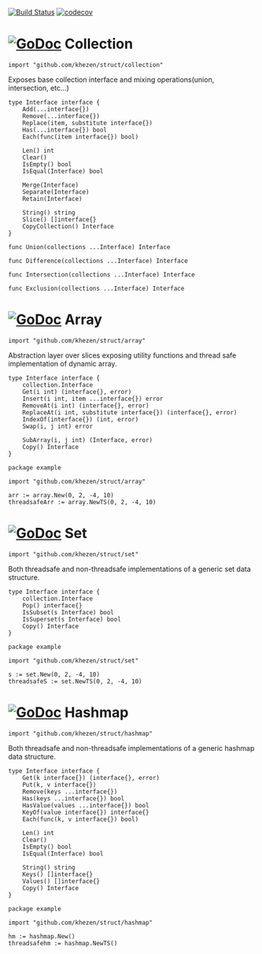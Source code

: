 [![Build Status](http://img.shields.io/travis/Khezen/struct.svg?style=flat-square)](https://travis-ci.org/Khezen/struct) [![codecov](https://img.shields.io/codecov/c/github/Khezen/struct/master.svg?style=flat-square)](https://codecov.io/gh/Khezen/struct)

# [![GoDoc](https://img.shields.io/badge/go-documentation-blue.svg?style=flat-square)](https://godoc.org/github.com/khezen/struct/collection) Collection

`
import "github.com/khezen/struct/collection"
`

Exposes base collection interface and mixing operations(union, intersection, etc...)

```golang
type Interface interface {
	Add(...interface{})
	Remove(...interface{})
	Replace(item, substitute interface{})
	Has(...interface{}) bool
	Each(func(item interface{}) bool)

	Len() int
	Clear()
	IsEmpty() bool
	IsEqual(Interface) bool

	Merge(Interface)
	Separate(Interface)
	Retain(Interface)

	String() string
	Slice() []interface{}
	CopyCollection() Interface
}
```

```golang
func Union(collections ...Interface) Interface
```
```golang
func Difference(collections ...Interface) Interface
```
```golang
func Intersection(collections ...Interface) Interface
```
```golang
func Exclusion(collections ...Interface) Interface
```

# [![GoDoc](https://img.shields.io/badge/go-documentation-blue.svg?style=flat-square)](https://godoc.org/github.com/khezen/struct/array) Array

`
import "github.com/khezen/struct/array"
`

Abstraction layer over slices exposing utility functions and thread safe implementation of dynamic array.

```golang
type Interface interface {
	collection.Interface
	Get(i int) (interface{}, error)
	Insert(i int, item ...interface{}) error
	RemoveAt(i int) (interface{}, error)
	ReplaceAt(i int, substitute interface{}) (interface{}, error)
	IndexOf(interface{}) (int, error)
	Swap(i, j int) error

	SubArray(i, j int) (Interface, error)
	Copy() Interface
}

```

```golang
package example

import "github.com/khezen/struct/array"

arr := array.New(0, 2, -4, 10)
threadsafeArr := array.NewTS(0, 2, -4, 10)
```


# [![GoDoc](https://img.shields.io/badge/go-documentation-blue.svg?style=flat-square)](https://godoc.org/github.com/khezen/struct/set) Set

`
import "github.com/khezen/struct/set"
`

Both threadsafe and non-threadsafe implementations of a generic
set data structure.

```Golang
type Interface interface {
	collection.Interface
	Pop() interface{}
	IsSubset(s Interface) bool
	IsSuperset(s Interface) bool
	Copy() Interface
}
```

```golang
package example

import "github.com/khezen/struct/set"

s := set.New(0, 2, -4, 10)
threadsafeS := set.NewTS(0, 2, -4, 10)
```

# [![GoDoc](https://img.shields.io/badge/go-documentation-blue.svg?style=flat-square)](https://godoc.org/github.com/khezen/struct/hashmap) Hashmap

`
import "github.com/khezen/struct/hashmap"
`

Both threadsafe and non-threadsafe implementations of a generic
hashmap data structure.

```Golang
type Interface interface {
	Get(k interface{}) (interface{}, error)
	Put(k, v interface{})
	Remove(keys ...interface{})
	Has(keys ...interface{}) bool
	HasValue(values ...interface{}) bool
	KeyOf(value interface{}) interface{}
	Each(func(k, v interface{}) bool)

	Len() int
	Clear()
	IsEmpty() bool
	IsEqual(Interface) bool

	String() string
	Keys() []interface{}
	Values() []interface{}
	Copy() Interface
}
```

```golang
package example

import "github.com/khezen/struct/hashmap"

hm := hashmap.New()
threadsafehm := hashmap.NewTS()
```

